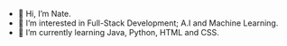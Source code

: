 - 👋 Hi, I’m Nate.
- 👀 I’m interested in Full-Stack Development; A.I and Machine Learning.
- 🌱 I’m currently learning Java, Python, HTML and CSS.

<!---
natsocool/natsocool is a ✨ special ✨ repository because its `README.md` (this file) appears on your GitHub profile.
You can click the Preview link to take a look at your changes.
--->
